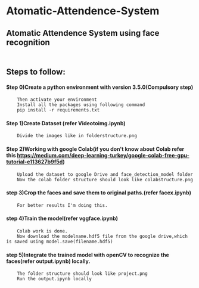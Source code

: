 # Atomatic-Attendence-System
## Atomatic Attendence System using face recognition
## <br><b>Steps to follow:</b>
#### Step 0)Create a python environment with version 3.5.0(Compulsory step) 
        Then activate your environment
        Install all the packages using following command
        pip install -r requirements.txt
#### Step 1)Create Dataset (refer Videotoimg.ipynb)
        Divide the images like in folderstructure.png
#### Step 2)Working with google Colab(if you don't know about Colab refer this https://medium.com/deep-learning-turkey/google-colab-free-gpu-tutorial-e113627b9f5d)
        Upload the dataset to google Drive and face_detection_model folder
        Now the colab folder structure should look like colabstructure.png
#### step 3)Crop the faces and save them to original paths.(refer facex.ipynb)
        For better results I'm doing this.
#### step 4)Train the model(refer vggface.ipynb)
        Colab work is done.
        Now download the modelname.hdf5 file from the google drive,which is saved using model.save(filename.hdf5)
#### step 5)Integrate the trained model with openCV to recognize the faces(refer output.ipynb) locally.
        The folder structure should look like project.png
        Run the output.ipynb locally
